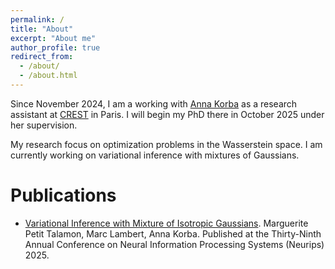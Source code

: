 ```yaml
---
permalink: /
title: "About"
excerpt: "About me"
author_profile: true
redirect_from: 
  - /about/
  - /about.html
---
```



Since November 2024, I am a working with [Anna Korba](https://akorba.github.io) as a research assistant at [CREST](https://crest.science) in Paris. I will begin my PhD there in October 2025 under her supervision.

My research focus on optimization problems in the Wasserstein space. I am currently working on variational inference with mixtures of Gaussians. 

Publications
======
- [Variational Inference with Mixture of Isotropic Gaussians](https://arxiv.org/abs/2506.13613). Marguerite Petit Talamon, Marc Lambert, Anna Korba. Published at  the Thirty-Ninth Annual Conference on Neural Information Processing Systems (Neurips) 2025. 